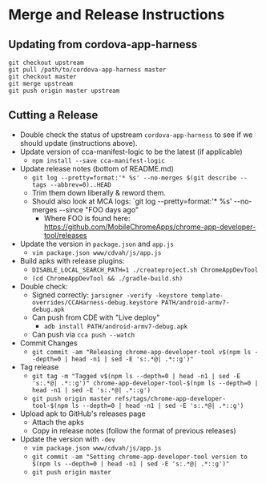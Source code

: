 # Merge and Release Instructions

## Updating from cordova-app-harness

    git checkout upstream
    git pull /path/to/cordova-app-harness master
    git checkout master
    git merge upstream
    git push origin master upstream

## Cutting a Release

- Double check the status of upstream `cordova-app-harness` to see if we should update (instructions above).
- Update version of cca-manifest-logic to be the latest (if applicable)
  - `npm install --save cca-manifest-logic`
- Update release notes (bottom of README.md)
  - `git log --pretty=format:'* %s' --no-merges $(git describe --tags --abbrev=0)..HEAD`
  - Trim them down liberally & reword them.
  - Should also look at MCA logs: `git log --pretty=format:'* %s' --no-merges --since "FOO days ago"
    - Where FOO is found here: https://github.com/MobileChromeApps/chrome-app-developer-tool/releases
- Update the version in `package.json` and `app.js`
  - `vim package.json www/cdvah/js/app.js`
- Build apks with release plugins:
  - `DISABLE_LOCAL_SEARCH_PATH=1 ./createproject.sh ChromeAppDevTool`
  - `(cd ChromeAppDevTool && ./gradle-build.sh)`
- Double check:
  - Signed correctly: `jarsigner -verify -keystore template-overrides/CCAHarness-debug.keystore PATH/android-armv7-debug.apk`
  - Can push from CDE with "Live deploy"
    - `adb install PATH/android-armv7-debug.apk`
  - Can push via `cca push --watch`
- Commit Changes
  - `git commit -am "Releasing chrome-app-developer-tool v$(npm ls --depth=0 | head -n1 | sed -E 's:.*@| .*::g')"`
- Tag release
  - `git tag -m "Tagged v$(npm ls --depth=0 | head -n1 | sed -E 's:.*@| .*::g')" chrome-app-developer-tool-$(npm ls --depth=0 | head -n1 | sed -E 's:.*@| .*::g')`
  - `git push origin master refs/tags/chrome-app-developer-tool-$(npm ls --depth=0 | head -n1 | sed -E 's:.*@| .*::g')`
- Upload apk to GitHub's releases page
  - Attach the apks
  - Copy in release notes (follow the format of previous releases)
- Update the version with `-dev`
  - `vim package.json www/cdvah/js/app.js`
  - `git commit -am "Setting chrome-app-developer-tool version to $(npm ls --depth=0 | head -n1 | sed -E 's:.*@| .*::g')"`
  - `git push origin master`

